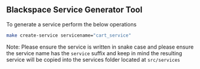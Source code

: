 ## Blackspace Service Generator Tool
To generate a service perform the below operations
```bash
make create-service servicename="cart_service"
```

Note: Please ensure the service is written in snake case and please ensure the service name has the `service` suffix
and keep in mind the resulting service will be copied into the services folder located at `src/services`
